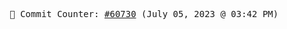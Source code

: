 <p align="center">
    <samp>
        📮 Commit Counter: <a href="https://github.com/Javascript-void0/Javascript-void0/commits/main">#60730</a> (July 05, 2023 @ 03:42 PM)
    </samp>
</p>